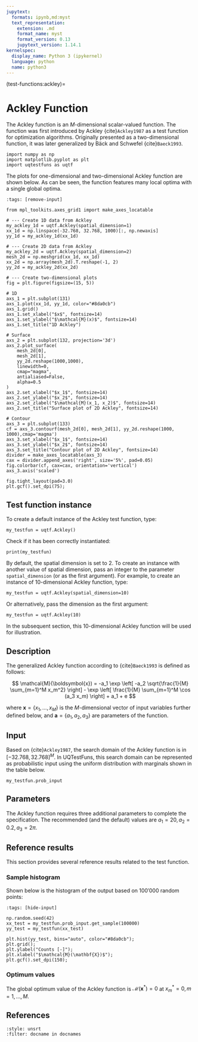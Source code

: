 ```yaml
---
jupytext:
  formats: ipynb,md:myst
  text_representation:
    extension: .md
    format_name: myst
    format_version: 0.13
    jupytext_version: 1.14.1
kernelspec:
  display_name: Python 3 (ipykernel)
  language: python
  name: python3
---
```


(test-functions:ackley)=
# Ackley Function

The Ackley function  is an $M$-dimensional scalar-valued function.
The function was first introduced by Ackley {cite}`Ackley1987`
as a test function for optimization algorithms.
Originally presented as a two-dimensional function,
it was later generalized by Bäck and Schwefel {cite}`Baeck1993`.

```{code-cell} ipython3
import numpy as np
import matplotlib.pyplot as plt
import uqtestfuns as uqtf
```

The plots for one-dimensional and two-dimensional Ackley function are shown below.
As can be seen, the function features many local optima with a single global optima.

```{code-cell} ipython3
:tags: [remove-input]

from mpl_toolkits.axes_grid1 import make_axes_locatable

# --- Create 1D data from Ackley
my_ackley_1d = uqtf.Ackley(spatial_dimension=1)
xx_1d = np.linspace(-32.768, 32.768, 1000)[:, np.newaxis]
yy_1d = my_ackley_1d(xx_1d)

# --- Create 2D data from Ackley
my_ackley_2d = uqtf.Ackley(spatial_dimension=2)
mesh_2d = np.meshgrid(xx_1d, xx_1d)
xx_2d = np.array(mesh_2d).T.reshape(-1, 2)
yy_2d = my_ackley_2d(xx_2d)

# --- Create two-dimensional plots
fig = plt.figure(figsize=(15, 5))

# 1D
axs_1 = plt.subplot(131)
axs_1.plot(xx_1d, yy_1d, color="#8da0cb")
axs_1.grid()
axs_1.set_xlabel("$x$", fontsize=14)
axs_1.set_ylabel("$\mathcal{M}(x)$", fontsize=14)
axs_1.set_title("1D Ackley")

# Surface
axs_2 = plt.subplot(132, projection='3d')
axs_2.plot_surface(
    mesh_2d[0],
    mesh_2d[1],
    yy_2d.reshape(1000,1000),
    linewidth=0,
    cmap="magma",
    antialiased=False,
    alpha=0.5
)
axs_2.set_xlabel("$x_1$", fontsize=14)
axs_2.set_ylabel("$x_2$", fontsize=14)
axs_2.set_zlabel("$\mathcal{M}(x_1, x_2)$", fontsize=14)
axs_2.set_title("Surface plot of 2D Ackley", fontsize=14)

# Contour
axs_3 = plt.subplot(133)
cf = axs_3.contourf(mesh_2d[0], mesh_2d[1], yy_2d.reshape(1000, 1000),cmap='magma')
axs_3.set_xlabel("$x_1$", fontsize=14)
axs_3.set_ylabel("$x_2$", fontsize=14)
axs_3.set_title("Contour plot of 2D Ackley", fontsize=14)
divider = make_axes_locatable(axs_3)
cax = divider.append_axes('right', size='5%', pad=0.05)
fig.colorbar(cf, cax=cax, orientation='vertical')
axs_3.axis('scaled')

fig.tight_layout(pad=3.0)
plt.gcf().set_dpi(75);
```

## Test function instance  
  
To create a default instance of the Ackley test function, type:  
  
```{code-cell} ipython3
my_testfun = uqtf.Ackley()
```
  
Check if it has been correctly instantiated:  
  
```{code-cell} ipython3
print(my_testfun)
```
  
By default, the spatial dimension is set to $2$.
To create an instance with another value of spatial dimension,
pass an integer to the parameter `spatial_dimension` (or as the first argument).
For example, to create an instance of 10-dimensional Ackley function, type:

```{code-cell} ipython3
my_testfun = uqtf.Ackley(spatial_dimension=10)
```

Or alternatively, pass the dimension as the first argument:

```{code-cell} ipython3
my_testfun = uqtf.Ackley(10)
```
  
In the subsequent section, this 10-dimensional Ackley function will be used
for illustration.

## Description

The generalized Ackley function according to {cite}`Baeck1993` is defined
as follows:

$$
\mathcal{M}(\boldsymbol{x}) = -a_1 \exp \left[ -a_2 \sqrt{\frac{1}{M} \sum_{m=1}^M x_m^2} \right] - \exp \left[ \frac{1}{M} \sum_{m=1}^M \cos (a_3 x_m) \right] + a_1 + e
$$

where $\boldsymbol{x} = \{ x_1, \ldots, x_M \}$ is the $M$-dimensional vector of
input variables further defined below, and
$\boldsymbol{a} = \{ a_1, a_2, a_3 \}$ are parameters of the function.

## Input

Based on {cite}`Ackley1987`, the search domain of the Ackley function is
in $[-32.768, 32.768]^M$.
In UQTestFuns, this search domain can be represented as probabilistic input
using the uniform distribution with marginals shown in the table below.

```{code-cell} ipython3
my_testfun.prob_input
```

## Parameters

The Ackley function requires three additional parameters
to complete the specification.
The recommended (and the default) values are $a_1 = 20, a_2 = 0.2, a_3 = 2 \pi$.

## Reference results

This section provides several reference results related to the test function.

### Sample histogram

Shown below is the histogram of the output based on $100'000$ random points:

```{code-cell} ipython3
:tags: [hide-input]

np.random.seed(42)
xx_test = my_testfun.prob_input.get_sample(100000)
yy_test = my_testfun(xx_test)

plt.hist(yy_test, bins="auto", color="#8da0cb");
plt.grid();
plt.ylabel("Counts [-]");
plt.xlabel("$\mathcal{M}(\mathbf{X})$");
plt.gcf().set_dpi(150);
```

### Optimum values

The global optimum value of the Ackley function is
$\mathcal{M}(\boldsymbol{x}^*) = 0$ at  $x_m^* = 0,\, m = 1, \ldots, M$.

## References

```{bibliography}
:style: unsrt
:filter: docname in docnames
```
